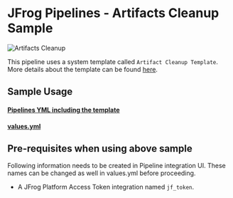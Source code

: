 # JFrog Pipelines - Artifacts Cleanup Sample

![Artifacts Cleanup](https://pipelines.jfrog.io/pipelines/api/v1/badges/project/templates/pipelines/artifact_cleanup?text=JFrogPipelines)


This pipeline uses a system template called `Artifact Cleanup Template`. More details about the template can be found [here](../../templates/artifactory/cleanup/artifact-cleanup/README.md).

## Sample Usage
#### [Pipelines YML including the template](pipelines.yml)
#### [values.yml](values.yml)

## Pre-requisites when using above sample
Following information needs to be created in Pipeline integration UI. These names can be changed as well in values.yml before proceeding.
- A JFrog Platform Access Token integration named `jf_token`.

